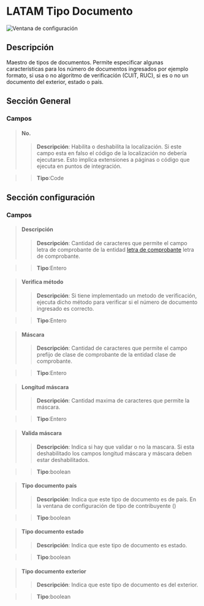 # LATAM Tipo Documento
![Ventana de configuración](LATAM-DocumentType-MainPage.png)
## Descripción
Maestro de tipos de documentos. Permite especificar algunas características para los número de documentos ingresados por ejemplo formato, si usa o no algoritmo de verificación (CUIT, RUC), si es o no un documento del exterior, estado o país.

## Sección General
### Campos

>#### No.
>>**Descripción**: 
	Habilita o deshabilita la localización. Si este campo esta en falso el código de la localización no debería ejecutarse. Esto implica extensiones a páginas o código que ejecuta en puntos de integración.
	
>>**Tipo**:Code

## Sección configuración
### Campos
>#### Descripción
>>**Descripción**: 
	Cantidad de caracteres que permite el campo letra de comprobante de la entidad [letra de comprobante](../LATAM-LATAMVoucherClassLetter/LATAM-LATAMVoucherClassLetter.md) letra de comprobante.
	
>>**Tipo**:Entero

>#### Verifica método
>>**Descripción**: 
	Si tiene implementado un metodo de verificación, ejecuta dicho método para verificar si el número de documento ingresado es correcto.
	
>>**Tipo**:Entero

>#### Máscara
>>**Descripción**: 
	Cantidad de caracteres que permite el campo prefijo de clase de comprobante de la entidad clase de comprobante.
	
>>**Tipo**:Entero

>#### Longitud máscara
>>**Descripción**: 
	Cantidad maxima de caracteres que permite la máscara.
	
>>**Tipo**:Entero

>#### Valida máscara
>>**Descripción**: 
	Indica si hay que validar o no la mascara. Si esta deshabilitado los campos longitud máscara y máscara deben estar deshabilitados.
	
>>**Tipo**:boolean

>#### Tipo documento país
>>**Descripción**: 
	Indica que este tipo de documento es de país. En la ventana de configuración de tipo de contribuyente ()
	
>>**Tipo**:boolean

>#### Tipo documento estado
>>**Descripción**: 
	Indica que este tipo de documento es estado.
	
>>**Tipo**:boolean

>#### Tipo documento exterior
>>**Descripción**: 
	Indica que este tipo de documento es del exterior.
	
>>**Tipo**:boolean